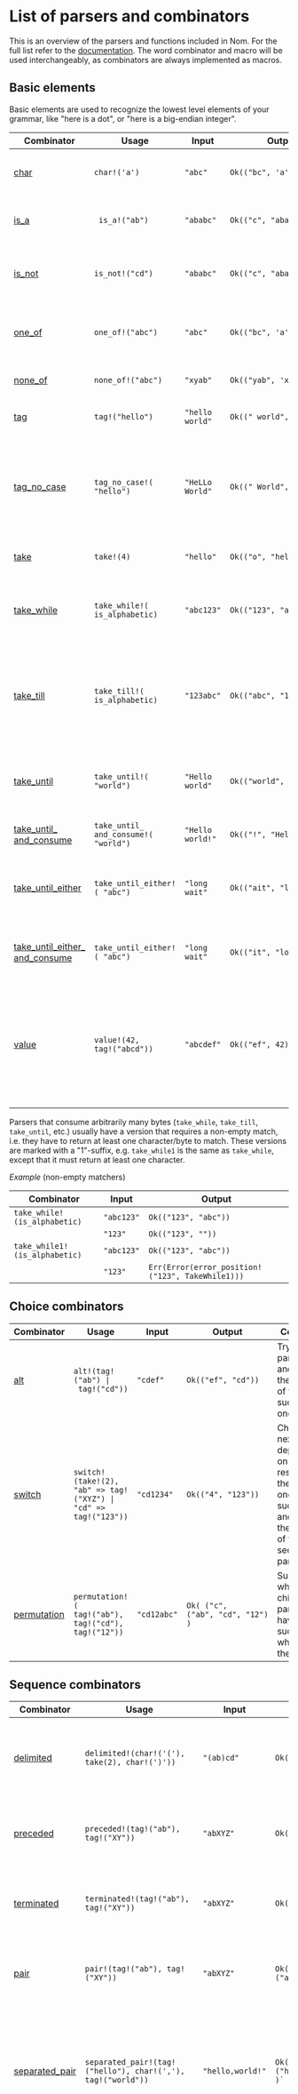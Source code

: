 
# List of parsers and combinators

This is an overview of the parsers and functions included in Nom. For the full list refer to the [documentation](https://docs.rs/nom/4.2.3/nom/#macros). The word combinator and macro will be used interchangeably, as combinators are always implemented as macros.

## Basic elements

Basic elements are used to recognize the lowest level elements of your grammar, like "here is a dot", or "here is a big-endian integer".

| Combinator | Usage | Input | Output | Comment |
|---|---|---|---|---|
| [char](https://docs.rs/nom/4.0.0/nom/macro.char.html) | `char!('a')` |  `"abc"` | <code>Ok(("bc",&nbsp;'a'))</code>| Matches one character (works with non-ASCII chars too). | 
| [is_a](https://docs.rs/nom/4.0.0/nom/macro.is_a.html) | ` is_a!("ab")` |  `"ababc"` | <code>Ok(("c",&nbsp;"abab"))</code>| Matches a sequence of any of the characters in the given string. |
| [is_not](https://docs.rs/nom/4.0.0/nom/macro.is_not.html) | `is_not!("cd")` |  `"ababc"` | <code>Ok(("c",&nbsp;"abab"))</code>| Matches a sequence characters not contained in the given string. |
| [one_of](https://docs.rs/nom/4.0.0/nom/macro.one_of.html) | `one_of!("abc")` |  `"abc"` | <code>Ok(("bc",&nbsp;'a'))</code>| Matches one of the provided characters (works with non-ASCII characters too). |
| [none_of](https://docs.rs/nom/4.0.0/nom/macro.none_of.html) | `none_of!("abc")` |  `"xyab"` | <code>Ok(("yab",&nbsp;'x'))</code>| Matches anything but the provided characters. |
| [tag](https://docs.rs/nom/4.0.0/nom/macro.tag.html) | `tag!("hello")` |  `"hello world"` | <code>Ok(("&nbsp;world",&nbsp;"hello"))</code>| Matches a specific suite of characters or bytes. |
| [tag_no_case](https://docs.rs/nom/4.0.0/nom/macro.tag_no_case.html) | `tag_no_case!( "hello")` |  `"HeLLo World"` | <code>Ok(("&nbsp;World",&nbsp;"HeLLo"))</code> | Case insensitive comparison. Note that case insensitive comparison is not well defined for unicode, and that you might have bad surprises. |
| [take](https://docs.rs/nom/4.0.0/nom/macro.take.html) | `take!(4)` |  `"hello"` | <code>Ok(("o",&nbsp;"hell"))</code>| Takes a specific number of bytes or characters|
| [take_while](https://docs.rs/nom/4.0.0/nom/macro.take_while.html) | `take_while!( is_alphabetic)` |  `"abc123"` | <code>Ok(("123",&nbsp;"abc"))</code> | Returns the longest list of bytes for which the provided function returns true. |
| [take_till](https://docs.rs/nom/4.0.0/nom/macro.take_till.html) | `take_till!( is_alphabetic)` |  `"123abc"` | <code>Ok(("abc",&nbsp;"123))</code> | Returns the longest list of bytes or characters until the provided function returns true. Equivalent to `take_while!(\|c\| !f(c))`. |
| [take_until](https://docs.rs/nom/4.0.0/nom/macro.take_until.html) | `take_until!( "world")` |  `"Hello world"` | <code>Ok(("world",&nbsp;"Hello&nbsp;"))</code> | Returns the longest list of bytes or characters until the provided tag is found. |
| [take_until_ and_consume](https://docs.rs/nom/4.0.0/nom/macro.take_until_and_consume.html) | `take_until_ and_consume!( "world")` |  `"Hello world!"` | <code>Ok(("!",&nbsp;"Hello&nbsp;"))</code>| Same as `take_until` but consumes the tag. |
| [take_until_either](https://docs.rs/nom/4.0.0/nom/macro.take_until_either.html) | `take_until_either!( "abc")` | `"long wait"` | <code>Ok(("ait",&nbsp;"long&nbsp;w"))</code> | Returns the longest list of bytes until any of the provided characters are found|
| [take_until_either_ and_consume](https://docs.rs/nom/4.0.0/nom/macro.take_until_either_and_consume.html) | `take_until_either!( "abc")` | `"long wait"` | <code>Ok(("it",&nbsp;"long&nbsp;w"))</code> | Same as `take_until_either`, but consumes the terminating character. |
| [value](https://docs.rs/nom/4.0.0/nom/macro.value.html) | <code>value!(42,<br>tag!("abcd"))</code> | `"abcdef"` | <code>Ok(("ef",&nbsp;42))</code>| Replaces the result of the child parser with the provided value. Can also be used without a child parser. `value!(42)` would return the `42` value without consuming the input. |

Parsers that consume arbitrarily many bytes (`take_while`, `take_till`, `take_until`, etc.) usually have a version that requires a non-empty match, i.e. they have to return at least one character/byte to match. These versions are marked with a "1"-suffix, e.g. `take_while1` is the same as `take_while`, except that it must return at least one character.

_Example_ (non-empty matchers)

| Combinator | Input | Output |
|---|---|---|
| `take_while!(is_alphabetic)` | `"abc123"` | <code>Ok(("123",&nbsp;"abc"))</code> |
|   | `"123"` | <code>Ok(("123",&nbsp;""))</code> |
| `take_while1!(is_alphabetic)` | `"abc123"` | <code>Ok(("123",&nbsp;"abc"))</code> |
|   | `"123"` | <code>Err(Error(error_position!("123",&nbsp;TakeWhile1)))</code> |

## Choice combinators

| Combinator | Usage | Input | Output | Comment |
|---|---|---|---|---|
| [alt](https://docs.rs/nom/4.0.0/nom/macro.alt.html) |<code>alt!(tag!("ab")&nbsp;\|&nbsp;tag!("cd"))</code> |  `"cdef"` | <code>Ok(("ef",&nbsp;"cd"))</code>| Try a list of parsers and return the result of the first successful one. |
| [switch](https://docs.rs/nom/4.0.0/nom/macro.switch.html) | <code>switch!(take!(2),<br>"ab" => tag!("XYZ") \| "cd" => tag!("123"))</code> |  `"cd1234"` | <code>Ok(("4",&nbsp;"123"))</code>| Choose the next parser depending on the result of the first one, if successful, and returns the result of the second parser. |
| [permutation](https://docs.rs/nom/4.0.0/nom/macro.permutation.html) | <code>permutation!(<br>tag!("ab"), tag!("cd"), tag!("12"))</code> |  `"cd12abc"` | <code>Ok( ("c",<br>("ab",&nbsp;"cd",&nbsp;"12") )</code>| Succeeds when all its child parser have succeeded, whatever the order. |

## Sequence combinators
| Combinator | Usage | Input | Output | Comment |
|---|---|---|---|---|
| [delimited](https://docs.rs/nom/4.0.0/nom/macro.delimited.html) | `delimited!(char!('('), take(2), char!(')'))` | `"(ab)cd"` | <code>Ok(("cd",&nbsp;"ab") )</code>| Returns an enclosed result and consumes the enclosing characters. |
| [preceded](https://docs.rs/nom/4.0.0/nom/macro.preceded.html) | `preceded!(tag!("ab"), tag!("XY"))` | `"abXYZ"` | <code>Ok(("Z",&nbsp;"XY"))</code> | Returns the second result only if it is preceded by the first. |
| [terminated](https://docs.rs/nom/4.0.0/nom/macro.terminated.html) | `terminated!(tag!("ab"), tag!("XY"))` | `"abXYZ"` | <code>Ok(("Z",&nbsp;"ab"))</code> | Returns the first result only if it is terminated by the second. |
| [pair](https://docs.rs/nom/4.0.0/nom/macro.pair.html) | `pair!(tag!("ab"), tag!("XY"))` |  `"abXYZ"` | <code>Ok(("Z",<br>("ab",&nbsp;"XY")))</code> | Chains two child parsers. The result is a tuple of length two. |
| [separated_pair](https://docs.rs/nom/4.0.0/nom/macro.separated_pair.html) | `separated_pair!(tag!("hello"), char!(','), tag!("world"))` |  `"hello,world!"` | <code>Ok( ("!",<br>("hello",&nbsp;"world")) )` | Returns the first and last child parsers when separated by the second one. The separator is consumed. |
| [tuple](https://docs.rs/nom/4.0.0/nom/macro.tuple.html) | <code>tuple!(<br>&nbsp;&nbsp;tag!("ab"),<br>&nbsp;&nbsp;tag!("XY"),<br>&nbsp;&nbsp;take!(1)<br>)</code> | `"abXYZ!"` | <code>Ok( ("!",<br>("ab",&nbsp;"XY",&nbsp;"Z")) )</code> | Chains parsers and assemble the sub results in a tuple. This works a `pair`, but you can use as many child parsers as you can put elements in a tuple. |
| [do_parse](https://docs.rs/nom/4.0.0/nom/macro.do_parse.html) | <code style='white-space: nowrap'>do_parse!(<br>&nbsp;&nbsp;tag: take!(2)&nbsp;>> <br>&nbsp;&nbsp;length: be_u8&nbsp;>> <br>&nbsp;&nbsp;data: take!(length)&nbsp;>> <br>&nbsp;&nbsp;(Buffer {<br>&nbsp;&nbsp;&nbsp;&nbsp;tag: tag,<br>&nbsp;&nbsp;&nbsp;&nbsp;data: data<br>&nbsp;&nbsp;})<br>)</code> |  `&[0, 0, 3, 1, 2, 3][..]` | `Buffer { tag: &[0, 0][..], data: &[1, 2, 3][..] }`| Applies sub parsers in a sequence. it can store intermediary results and make them available for later parsers. |

## Applying a parser multiple times

| Combinator | Usage | Input | Output | Comment |
|---|---|---|---|---|
| [count](https://docs.rs/nom/4.0.0/nom/macro.count.html) | `count!(take!(2), 3)` |  `"abcdefgh"` | <code>Ok( ("gh",<br>vec!("ab",&nbsp;"cd",&nbsp;"ef")) )</code>| Applies the child parser a specified number of times. |
| [count_fixed](https://docs.rs/nom/4.0.0/nom/macro.count_fixed.html) | `count_fixed!(&[u8], take!(2), 3)` |  `"abcdefgh"` | <code>Ok(("gh",<br>["ab",&nbsp;"cd",&nbsp;"ef"]))</code>| Applies the child parser a fixed number of times and returns a fixed size array. The type must be specified and it must be `Copy`. |
| [many0](https://docs.rs/nom/4.0.0/nom/macro.many0.html) | `many0!(tag!("ab"))` |  `"abababc"` | <code>Ok( ("c",<br>vec!("ab",&nbsp;"ab",&nbsp;"ab")) )</code>| Applies the parser 0 or more times and returns the list of results in a Vec. `many1` does the same operation but must return at least one element. |
| [many_m_n](https://docs.rs/nom/4.0.0/nom/macro.many_m_n.html) | `many_m_n!(1, 3, tag!("ab"))` |  `"ababc"` | <code>Ok( ("c",<br>vec!("ab",&nbsp;"ab")) )</code>| Applies the parser between _m_ and _n_ times (_n_ included) and returns the list of results in a vector. |
| [many_till](https://docs.rs/nom/4.0.0/nom/macro.many_till.html) | `many_till!(tag!("ab"), tag!("ef"))` |  `"ababefg"` | <code>Ok( ("g",<br>(vec!("ab",&nbsp;"ab"),&nbsp;"ef")) )</code>| Applies the first parser until the second applies. Returns a tuple containing the list of results from the first in a vector and the result of the second. |
| [separated_list](https://docs.rs/nom/4.0.0/nom/macro.separated_list.html) | `separated_list!(tag!(","), tag!("ab"))` |  `"ab,ab,ab."` | <code>Ok( (".",<br>vec!("ab",&nbsp;"ab",&nbsp;"ab")) )</code>| Works like `separated_list` but must return at least one element. |
| [fold_many0](https://docs.rs/nom/4.0.0/nom/macro.fold_many0.html) | `fold_many0!(be_u8, 0, \|acc, item\| acc + item)` |  `[1, 2, 3]` | <code>Ok(([],&nbsp;6))</code>| Applies the parser 0 or more times and folds the list of return values. The `fold_many1` version must apply the child parser at least one time. |
| [fold_many_m_n](https://docs.rs/nom/4.0.0/nom/macro.fold_many_m_n.html) | `fold_many_m_n!(1, 2, be_u8, 0, \|acc, item\| acc + item)` |  `[1, 2, 3]` | <code>Ok(([3],&nbsp;3))</code>| Applies the parser between _m_ and _n_ times (_n_ included) and folds the list of return value. |
| [length_count](https://docs.rs/nom/4.0.0/nom/macro.length_count.html) | `length_count!(number, tag!("ab"))` |  `"2ababab"` | <code>Ok( ("ab",<br>vec!("ab",&nbsp;"ab")) )</code>| Gets a number from the first parser, then applies the second parser that many times. |

## Integers

Parsing integers from binary formats can be done in two ways: with parser functions, or combinators with configurable endianness.

### _Variable endianness (macros)_

`i16!`, `i32!`, `i64!`, `u16!`, `u32!`, `u64!` are combinators that take as argument a `nom::Endianness` (e.g. `i16!(endianness)`). If the parameter is `nom::Endianness::Big`, a big-endian integer is parsed. Otherwise a little-endian integer is parsed.

### _Fixed endianness (functions)_

The functions are prefixed by "be_" for big-endian numbers, and by "le_" for little-endian numbers, and the suffix is the type they parse to. As an example, `be_u32` parses a big-endian unsigned integer stored in 32 bits.

- signed integers
  - big-endian: `be_i8`, `be_i16`, `be_i32`, `be_i24`, `be_i32`, `be_i64`
  - little-endian: `le_i8`, `le_i16`, `le_i32`, `le_i24`, `le_i32`, `le_i64`
- unsigned integers
  - big-endian: `be_u8`, `be_u16`, `be_u32`, `be_u24`, `be_u32`, `be_u64`
  - little-endian: `le_u8`, `le_u16`, `le_u32`, `le_u24`, `le_u32`, `le_u64`
- floating point numbers
  - big-endian: `be_f32`, `be_f64`
  - little-endian: `le_f32`, `le_f64`

## Streaming related

- `eof!`: returns its input if it is at the end of input data.
- `complete!`: replaces a `Incomplete` returned by the child parser with an `Error`.
- `alt_complete!`: is equivalent to the `alt!` combinator, except that it will not return `Incomplete` when one of the constituting parsers returns `Incomplete`. Instead, it will try the next alternative in the chain.
- `separated_list_complete!`: This is equivalent to the `separated_list!` combinator, except that it will return Error when either the separator or element subparser returns `Incomplete`.
- `separated_nonempty_list_complete!`: This is equivalent to the `separated_nonempty_list!` combinator, except that it will return `Error` when either the separator or element subparser returns `Incomplete`.

## Modifiers

- `cond!`: conditional combinator.
- `cond_reduce!`: Conditional combinator with error.
- `cond_with_error!`: Conditional combinator.
- `expr_opt!`: evaluates an expression that returns a Option and returns a Ok((I,T)) if Some.
- `expr_res!`: evaluates an expression that returns a Result and returns a Ok((I,T)) if Ok.
- `flat_map!`:
- `map!`: maps a function on the result of a parser.
- `map_opt!`: maps a function returning an Option on the output of a parser.
- `map_res!`: maps a function returning a Result on the output of a parser.
- `map_res_err!`: maps a function returning a Result on the output of a parser, preserving the returned error.
- `not!`: returns a result only if the embedded parser returns Error or Incomplete does not consume the input.
- `opt!`: make the underlying parser optional.
- `opt_res!`: make the underlying parser optional.
- `parse_to!`: uses the parse method from `std::str::FromStr` to convert the current input to the specified type.
- `peek!`: returns a result without consuming the input.
- `recognize!`: if the child parser was successful, return the consumed input as produced value.
- `return_error!`: prevents backtracking if the child parser fails.
- `tap!`: allows access to the parser's result without affecting it.
- `verify!`: returns the result of the child parser if it satisfies a verification function.

## Error management and debugging

- add_return_error!: Add an error if the child parser fails.
- dbg!: Prints a message if the parser fails.
- dbg_dmp!: Prints a message and the input if the parser fails.
- error_node_position!: creates a parse error from a `nom::ErrorKind`, the position in the input and the next error in the parsing tree. if "verbose-errors" is not activated, it default to only the error code.
- error_position!: creates a parse error from a `nom::ErrorKind` and the position in the input if "verbose-errors" is not activated, it default to only the error code.
- fix_error!: translate parser result from `IResult` to `IResult` with a custom type.

## Text parsing

- `escaped!`: matches a byte string with escaped characters.
- `escaped_transform!`: matches a byte string with escaped characters, and returns a new string with the escaped characters replaced
`
## Binary format parsing
- `length_data!` or `length_bytes!`: gets a number from the first parser, than takes a subslice of the input of that size, and returns that subslice.
- `length_value!`: gets a number from the first parser, takes a subslice of the input of that size, then applies the second parser on that subslice. If the second parser returns `Incomplete`, it will return an error.

## Bit stream parsing

- `bits!`: transforms the current input type (byte slice `&[u8]`) to a bit stream on which bit specific parsers and more general combinators can be applied.
- `bytes!`: transforms its bits stream input back into a byte slice for the underlying parsers.
- `tag_bits!`: matches an integer pattern to a bitstream. The number of bits of the input to compare must be specified.
- `take_bits!`: generates a parser consuming the specified number of bits.
- Whitespace delimited formats parsing:
  - `eat_separator!`: helper macros to build a separator parser.
  - `sep!`: sep is the parser rewriting macro for whitespace separated formats.
  - `wrap_sep!`:
  - `ws!`:

## Remaining combinators

- `apply!`: emulate function currying: `apply!(my_function, arg1, arg2, ...)` becomes `my_function(input, arg1, arg2, ...)`.
- `apply_m!`: emulate function currying for method calls on structs `apply_m!(self.my_function, arg1, arg2, ...)` becomes `self.my_function(input, arg1, arg2, ...)`.
- `call!`: Used to wrap common expressions and function as macros.
- `call_m!`: Used to called methods then move self back into self.
- `closure!`: Wraps a parser in a closure.
- `method!`: Makes a method from a parser combination.
- `named!`: Makes a function from a parser combination.
- `named_args!`: Makes a function from a parser combination with arguments.
- `named_attr!`: Makes a function from a parser combination, with attributes.
- `try_parse!`: A bit like `std::try!`, this macro will return the remaining input and parsed value if the child parser returned `Ok`, and will do an early return for `Error` and `Incomplete` this can provide more flexibility than `do_parse!` if needed.

## Character test functions

These functions are to be used as the argument of a combinator like `take_while!`.

- `is_alphabetic`: Tests if byte is ASCII alphabetic: A-Z, a-z
- `is_alphanumeric`: Tests if byte is ASCII alphanumeric: A-Z, a-z, 0-9
- `is_digit`: Tests if byte is ASCII digit: 0-9
- `is_hex_digit`: Tests if byte is ASCII hex digit: 0-9, A-F, a-f
- `is_oct_digit`: Tests if byte is ASCII octal digit: 0-7
- `is_space`: Tests if byte is ASCII space or tab
- `Remaining` functions (sort those out in the other categories)
- `alpha`: Recognizes one or more lowercase and uppercase alphabetic characters: a-zA-Z
- `alphanumeric`: Recognizes one or more numerical and alphabetic characters: 0-9a-zA-Z
- `anychar`:
- `begin`:
- `crlf`:
- `digit`: Recognizes one or more numerical characters: 0-9
- `double`: Recognizes floating point number in a byte string and returns a f64
- `double_s`: Recognizes floating point number in a string and returns a f64
- `eol`:
- `float`: Recognizes floating point number in a byte string and returns a f32
- `float_s`: Recognizes floating point number in a string and returns a f32
- `hex_digit`: Recognizes one or more hexadecimal numerical characters: 0-9, A-F, a-f
- `hex_u32`: Recognizes a hex-encoded integer
- `line_ending`: Recognizes an end of line (both '\n' and "\r\n")
- `multispace`: Recognizes one or more spaces, tabs, carriage returns and line feeds
- `newline`: Matches a newline character '\n'
- `non_empty`: Recognizes non empty buffers
- `not_line_ending`:
- `oct_digit`: Recognizes one or more octal characters: 0-7
- `rest`: Return the remaining input.
- `rest_s`: Return the remaining input, for strings.
- `shift`:
- `sized_buffer`:
- `space`: Recognizes one or more spaces and tabs
- `tab`: Matches a tab character '\t'
- `tag_cl`:
